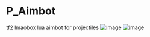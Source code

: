 # P_Aimbot
tf2 lmaobox lua aimbot for projectiles
![image](https://github.com/titaniummachine1/P_Aimbot/assets/78664175/0f7da659-1928-4bb5-919f-d928efc36db7)
![image](https://github.com/titaniummachine1/P_Aimbot/assets/78664175/6b436cca-6359-477b-b38f-bbc4cc1409f4)

